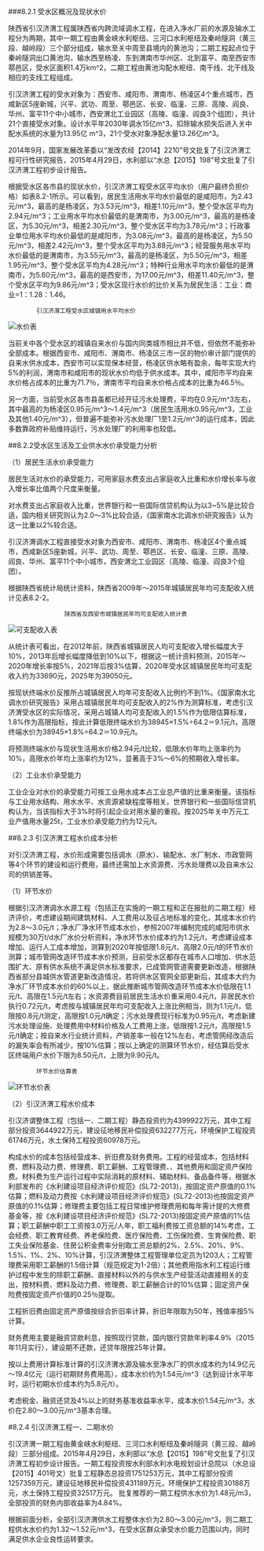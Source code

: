 ###8.2.1 受水区概况及现状水价  

陕西省引汉济渭工程属陕西省内跨流域调水工程，在进入净水厂前的水源及输水工程分为两期，其中一期工程由黄金峡水利枢纽、三河口水利枢纽及秦岭隧洞（黄三段、越岭段）三个部分组成，输水至关中周至县境内的黄池沟；二期工程起点位于秦岭隧洞出口黄池沟，输水西至杨凌、东到渭南市华州区、北到富平、南至西安市鄠邑区，受水区面积1.4万km^2，二期工程由黄池沟配水枢纽、南干线、北干线及相应的支线工程组成。  

引汉济渭工程的受水对象为：西安市、咸阳市、渭南市、杨凌区4个重点城市，西咸新区5座新城，兴平、武功、周至、鄠邑区、长安、临潼、三原、高陵、阎良、华州、富平11个中小城市，西安渭北工业园区（高陵、临潼、阎良3个组团），共计21个直接受水对象。设计水平年2030年调水15亿m^3，扣除输水损失后进入关中配水系统的水量为13.95亿 m^3，21个受水对象净配水量13.26亿m^3。  

2014年9月，国家发展改革委以“发改农经【2014】2210”号文批复了引汉济渭工程可行性研究报告，2015年4月29日，水利部以“水总【2015】198”号文批复了引汉济渭工程初步设计报告。  

根据受水区各市县的现状水价，引汉济渭工程受水区平均水价（用户最终负担价格）如表8.2-1所示。可以看到，居民生活用水平均水价最低的是咸阳市，为2.43元/m^3，最高的是杨凌区，为3.53元/m^3，相差1.10元/m^3，整个受水区平均为2.94元/m^3；工业用水平均水价最低的是渭南市，为3.00元/m^3，最高的是杨凌区，为5.30元/m^3，相差2.30元/m^3，整个受水区平均为3.78元/m^3；行政事业单位用水平均水价最低的是咸阳市，为3.08元/m^3，最高的是杨凌区，为5.50元/m^3，相差2.42元/m^3，整个受水区平均为3.88元/m^3；经营服务用水平均水价最低的是渭南市，为3.55元/m^3，最高的是杨凌区，为5.50元/m^3，相差1.95元/m^3，整个受水区平均为4.28元/m^3；特种行业用水平均水价最低的是渭南市，为5.60元/m^3，最高的是西安市，为17.00元/m^3，相差11.40元/m^3，整个受水区平均为9.86元/m^3；受水区现行水价的比价关系为居民生活：工业：商业=1：1.28：1.46。  

            引汉济渭工程受水区城镇用水平均水价  
![水价表](/8yin-han-ji-wei-gong-cheng-jing-ji-zheng-ce-yan-jiu/img/2018-2-27-16-19-40.jpg  "表8.2-1")  


当前关中各个受水区的城镇自来水价与国内同类城市相比并不低，但依然不能弥补全部成本。根据西安市、咸阳市、渭南市、杨凌区三市一区的物价审计部门提供的自来水供水成本，西安市可以实现保本经营，杨凌区供水略有盈余，每年实现大约5%的利润，渭南市和咸阳市的现状水价均低于供水成本。其中，咸阳市平均自来水价格占成本的比重为71.7％，渭南市平均自来水价格占成本的比重为46.5％。   

另一方面，当前受水区各市县虽都已经开征污水处理费，平均在0.9元/m^3左右，其中最高的为杨凌区0.95元/m^3～1.4元/m^3（居民生活用水0.95元/m^3，工业及其他1.40元/m^3），但普遍不能弥补污水处理厂1至1.2元/m^3的运行成本，因此多数靠政府补贴维持运行，污水处理厂的利用率也较低。  

##8.2.2受水区生活及工业供水水价承受能力分析  

（1）居民生活水价承受能力  

居民生活对水价的承受能力，可用家庭水费支出占家庭收入比重和水价增长率与收入增长率比值两个尺度来衡量。  

对水费支出占家庭收入比重，世界银行和一些国际信贷机构认为以3~5%是比较合适，国内相关研究则认为2.0～3%比较合适，《国家南水北调水价研究报告》认为这一比重以2%较合适。  

引汉济渭调水工程直接受水对象为西安市、咸阳市、渭南市、杨凌区4个重点城市，西咸新区5座新城，兴平、武功、周至、鄠邑区、长安、临潼、三原、高陵、阎良、华州、富平11个中小城市，西安渭北工业园区（高陵、临潼、阎良3个组团）。  

根据陕西省统计局统计资料，陕西省2009年～2015年城镇居民年均可支配收入统计见表8.2-2。  

                    陕西省及西安市城镇居民年均可支配收入统计表  
  
![可支配收入表](/8yin-han-ji-wei-gong-cheng-jing-ji-zheng-ce-yan-jiu/img/2018-2-27-16-26-47.jpg  "表8.2-2")   
  
从统计表可看出，在2012年前，陕西省城镇居民人均可支配收入增长幅度大于10%，2013年后增长幅度降低到10%以下，根据这一统计资料预测，2015年～2020年增长率按5%，2021年后按3%估算，2020年受水区城镇居民年均可支配收入约为33690元，2025年为39050元。  

按现状终端水价反推所占城镇居民人均年可支配收入比例约不到1%。《国家南水北调水价研究报告》采用占城镇居民年均可支配收入的2%作为测算标准，考虑引汉济渭受水区的实际情况，采用占城镇人均可支配收入的1.5%作为低限估算标准，1.8%作为高限指标，按此计算低限终端水价为38945×1.5%÷64.2＝9.1元/t，高限终端水价为38945×1.8%÷64.2＝10.9元/t。  

将预测终端水价与现状生活用水价格2.94元/t比较，低限水价年均上涨率约为10%，高限水价年均上涨率约为12%，显著高于3%～6%的预期收入增长率。  

（2）工业水价承受能力  

工业企业对水价的承受能力可按工业用水成本占工业总产值的比重来衡量。该指标与工业用水结构、用水水平、水资源紧缺程度等相关。世界银行和一些国际信贷机构认为，当该指标大于3%时将引起企业对用水量的重视。按2025年关中万元工业产值用水量25t，工业水价承受能力约为12元/t。 
 
##8.2.3 引汉济渭工程水价成本分析  

对引汉济渭工程，水价形成需要包括调水（原水）、输配水、水厂制水、市政管网等4个环节的建设和运行费用，最终还需加上水资源费、污水处理费以及自来水公司的供销差等。  

（1）环节水价  

根据引汉济渭调水水源工程（包括正在实施的一期工程和正在报批的二期工程）经济评价，考虑建设期间建筑材料、人工费用以及征占地标准的变化，其成本水价约为2.8～3.0元/t；净水厂净水环节成本水价，参照2007年编制完成的咸阳市供水规模为30万t/d水厂水价分析资料，净水环节水价成本约为1.2元/t，考虑建设成本增加、运行人工成本增加，测算到2020年按低限1.8元/t、高限2.0元/t的环节水价测算；城市管网改造环节成本水价预测，目前受水区都存在城市人口增加、供水范围扩大、原有供水系统不满足供水标准要求，已成管网管道需要更新改造，根据陕西省部分县城供水管道更新改造情况，若将供水区管网全部更新后，其成本大约为净水厂环节成本水价的60%以上，据此推断城市管网改造环节成本水价低限在1.1元/t、高限在1.5元/t左右；水资源费目前居民生活水价重采用0.4元/t，非居民水价执行0.72元/t，考虑按与城镇居民年均可支配收入上涨比例相当，则为1.1元/t，低限按0.8元/t测定，高限按1.0元/t确定；污水处理费现行标准为0.95元/t，考虑新建污水处理设施、处理费用中材料价格及人工费用上涨，低限按1.2元/t，高限按1.5元/t确定；按自来水行业统计资料，产销差率一般在12%左右，考虑管网经改造后的漏失率会有所减少，按10%估算；按以上确定的测算环节水价，经估算后受水区终端用户水价下限为8.50元/t，上限为9.90元/t。  

            环节水价估算表  
![环节水价表](/8yin-han-ji-wei-gong-cheng-jing-ji-zheng-ce-yan-jiu/img/2018-2-27-16-32-50.jpg  "表8.2-3")  

（2）引汉济渭工程水价成本  

引汉济谓整体工程（包括一、二期工程）静态投资约为4399922万元，其中工程部分投资3644922万元，建设征地移民补偿投资632277万元，环境保护工程投资61746万元，水土保持工程投资60978万元。  

构成水价的成本包括经营成本、折旧费及财务费用。工程的经营成本，包括材料费、燃料及动力费、修理费、职工薪酬、工程管理费、、其他费用和固定资产保险费。材料费为生产运行过程中实际消耗的原材料、辅助材料、备品备件等，根据水利部发布的《水利建设项目经济评价规范》(SL72-2013)，按固定资产原值的0.1%估算；燃料及动力费按《水利建设项目经济评价规范》(SL72-2013)也按固定资产原值的0.1%估算；修理费主要包括工程日常维护修理费用和每年需计提的大修费基金等，按《水利建设项目经济评价规范》(SL72-2013)按固定资产原值的1%估算；职工薪酬中职工工资按3.0万元/人年，职工福利费按工资总额的14%考虑，工会经费、职工教育经费、养老保险费、医疗保险费、工伤保险费、生育保险费、职工失业保险基金、住房公积金费率分别取工资总额的2%、2.5%、20%、9%、1.5%、1%、2%、10%计算，引汉济渭整体工程管理单位定员为1203人；工程管理费采用职工薪酬的1.5倍计算（规范规定为1-2倍）；其他费用指水利工程运行维护过程中发生的除职工薪酬、直接材料以外的与供水生产经营活动直接相关的支出，按材料费、燃料及动力费、修理费、职工薪酬合计的10%估算；固定资产保险费按固定资产价值的0.25％提取。  

工程折旧费由固定资产原值按综合折旧率计算，折旧年限取为50年，残值率按5%计算。  

财务费用主要是融资贷款利息，按照现行贷款，国内银行贷款年利率4.9%（2015年11月实行），建设期不还款，还贷年限按25年计算。  

按以上费用计算标准计算的引汉济渭水源及输水至净水厂的供水成本约为14.9亿元～19.4亿元（运行初期财务费用高），成本水价约为1.54元/m^3（达到设计水平年时，运行初期水价成本约为5.8元/t）。  

考虑税金、融资还贷及4%以上的财务基准收益率水平，成本水价1.54元/m^3，水价在2.80～3.00元/m^3基本合理。  

#8.2.4 引汉济渭工程一、二期水价  

引汉济渭一期工程由黄金峡水利枢纽、三河口水利枢纽及秦岭隧洞（黄三段、越岭段）三部分组成。2015年4月29日，水利部以“水总【2015】198”号文批复了引汉济渭工程初步设计报告。一期工程投资按水利部水利水电规划设计总院以（水总设【2015】401号文）批复工程静态总投资1751253万元，其中工程部分投资1257359万元，建设征地移民补偿投资431189万元，环境保护工程投资30188万元，水土保持工程投资32517万元。 批复推荐的一期工程供水水价为1.48元/m3，全部投资的财务内部收益率为4.84%。  

根据前面分析，全部引汉济渭供水工程整体水价为2.80～3.00元/m^3，则二期工程供水水价约为1.32～1.52元/m^3，在受水区群众承受水价能力范围以内，同时满足供水企业良性运转要求。







